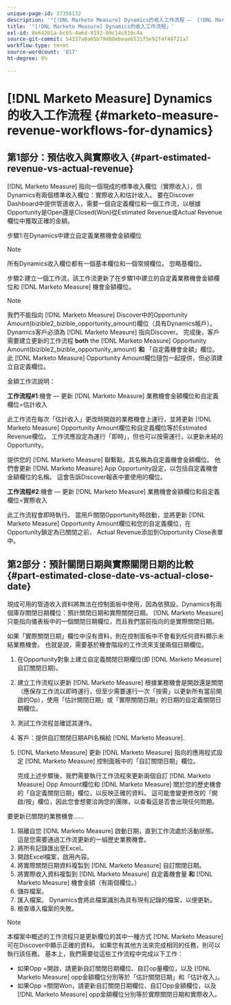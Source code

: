```yaml
---
unique-page-id: 37356132
description: '"[!DNL Marketo Measure] Dynamics的收入工作流程 —  [!DNL Marketo Measure]  — 產品檔案」'
title: '"[!DNL Marketo Measure] Dynamics的收入工作流程」'
exl-id: 0e64201a-bc65-4a6d-9192-09c14c810c4a
source-git-commit: 54337a0a65b79d80ebeae6531f5e92f4f48721a7
workflow-type: tm+mt
source-wordcount: '817'
ht-degree: 0%

---
```


# [!DNL Marketo Measure] Dynamics的收入工作流程 {#marketo-measure-revenue-workflows-for-dynamics}

## 第1部分：預估收入與實際收入 {#part-estimated-revenue-vs-actual-revenue}

[!DNL Marketo Measure] 指向一個現成的標準收入欄位（實際收入），但Dynamics有兩個標準收入欄位：實際收入和估計收入。 要在Discover Dashboard中提供管道收入，需要一個自定義欄位和一個工作流，以根據Opportunity是Open還是Closed(Won)從Estimated Revenue或Actual Revenue欄位中獲取正確的金額。

步驟1:在Dynamics中建立自定義業務機會金額欄位

>[!NOTE]
>
>所有Dynamics收入欄位都有一個基本欄位和一個常規欄位。 忽略基欄位。

步驟2:建立一個工作流，該工作流更新了在步驟1中建立的自定義業務機會金額欄位和 [!DNL Marketo Measure] 機會金額欄位。

>[!NOTE]
>
>我們不能指向 [!DNL Marketo Measure] Discover中的Opportunity Amount(bizible2_bizible_opportunity_amount)欄位（具有Dynamics帳戶）。 Dynamics客戶必須為 [!DNL Marketo Measure] 指向Discover。 完成後，客戶需要建立更新的工作流程 **both** the [!DNL Marketo Measure] Opportunity Amount(bizible2_bizible_opportunity_amount) **和** 「自定義機會金額」欄位。 此 [!DNL Marketo Measure] Opportunity Amount欄位隨包一起提供，但必須建立自定義欄位。

金額工作流說明：

**工作流程#1**:機會 — 更新 [!DNL Marketo Measure] 業務機會金額欄位和自定義欄位=估計收入

此工作流在每次「估計收入」更改時開啟的業務機會上運行，並將更新 [!DNL Marketo Measure] Opportunity Amount欄位和自定義欄位等於Estimated Revenue欄位。 工作流應設定為運行「即時」，但也可以按需運行，以更新未結的Opportunity。

提供您的 [!DNL Marketo Measure] 聯繫點，其名稱為自定義機會金額欄位。 他們會更新 [!DNL Marketo Measure] App Opportunity設定，以包括自定義機會金額欄位的名稱。 這會告訴Discover報表中要使用的欄位。

**工作流程#2**:機會 — 更新 [!DNL Marketo Measure] 業務機會金額欄位和自定義欄位=實際收入

此工作流程會即時執行。 當用戶關閉Opportunity時啟動，並將更新 [!DNL Marketo Measure] Opportunity Amount欄位和您的自定義欄位，在Opportunity鎖定為已關閉之前， Actual Revenue添加到Opportunity Close表單中。

## 第2部分：預計關閉日期與實際關閉日期的比較 {#part-estimated-close-date-vs-actual-close-date}

現成可用的管道收入資料將無法在控制面板中使用，因為依預設，Dynamics有兩個庫存關閉日期欄位：預計關閉日期和實際關閉日期。 [!DNL Marketo Measure] 只能指向儀表板中的一個關閉日期欄位，而且我們當前指向的是實際關閉日期。

如果「實際關閉日期」欄位中沒有資料，則在控制面板中不會看到任何資料顯示未結業務機會。 也就是說，需要基於機會階段的工作流來支援兩個日期欄位。

1. 在Opportunity對象上建立自定義關閉日期欄位(即 [!DNL Marketo Measure] 自訂關閉日期)。
1. 建立工作流程以更新 [!DNL Marketo Measure] 根據業務機會是開啟還是關閉（應保存工作流以即時運行，但至少需要運行一次「按需」以更新所有當前開啟的Op），使用「估計關閉日期」或「實際關閉日期」的日期的自定義關閉日期欄位。
1. 測試工作流程並確認其運作。
1. 客戶：提供自訂關閉日期API名稱給 [!DNL Marketo Measure].
1. [!DNL Marketo Measure] 更新 [!DNL Marketo Measure] 指向的應用程式設定 [!DNL Marketo Measure] 控制面板中的「自訂關閉日期」欄位。

   完成上述步驟後，我們需要執行工作流程來更新兩個自訂 [!DNL Marketo Measure] Opp Amount欄位和 [!DNL Marketo Measure] 關於您的歷史機會的「自定義關閉日期」欄位，以反映正確的資料。 這可能會變更修改的「開啟/按」欄位，因此您會想要洽詢您的團隊，以查看這是否會出現任何問題。

要更新已關閉的業務機會……

1. 隔離自您 [!DNL Marketo Measure] 啟動日期，直到工作流處於活動狀態。 這是您需要通過工作流更新的一組歷史業務機會。
1. 將所有記錄匯出至Excel。
1. 開啟Excel檔案，啟用內容。
1. 將實際關閉日期資料複製到 [!DNL Marketo Measure] 自訂關閉日期。
1. 將實際收入資料複製到 [!DNL Marketo Measure] 自定義機會量 **和** [!DNL Marketo Measure] 機會金額（有兩個欄位。）
1. 儲存檔案。
1. 匯入檔案。 Dynamics會將此檔案識別為具有現有記錄的檔案，以便更新。
1. 檢查導入檔案的失敗。

>[!NOTE]
>
>本檔案中概述的工作流程只是更新欄位的其中一種方式 [!DNL Marketo Measure] 可在Discover中顯示正確的資料。 如果您有其他方法來完成相同的任務，則可以執行該任務。 基本上，我們需要從這些工作流程中完成以下工作：
>
> * 如果Opp =開啟，請更新自訂關閉日期欄位、自訂op量欄位，以及 [!DNL Marketo Measure] opp金額欄位分別等於「估計關閉日期」和「估計收入」。
> * 如果Opp =關閉Won，請更新自訂關閉日期欄位、自訂Opp金額欄位，以及 [!DNL Marketo Measure] opp金額欄位分別等於實際關閉日期和實際收入。

